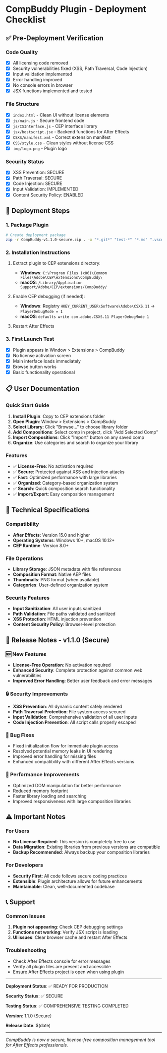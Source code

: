# CompBuddy Plugin - Deployment Checklist

## ✅ Pre-Deployment Verification

### Code Quality
- [x] All licensing code removed
- [x] Security vulnerabilities fixed (XSS, Path Traversal, Code Injection)
- [x] Input validation implemented
- [x] Error handling improved
- [x] No console errors in browser
- [x] JSX functions implemented and tested

### File Structure
- [x] `index.html` - Clean UI without license elements
- [x] `js/main.js` - Secure frontend code
- [x] `js/CSInterface.js` - CEP interface library
- [x] `jsx/hostscript.jsx` - Backend functions for After Effects
- [x] `CSXS/manifest.xml` - Correct extension manifest
- [x] `CSS/style.css` - Clean styles without license CSS
- [x] `img/logo.png` - Plugin logo

### Security Status
- [x] XSS Prevention: SECURE
- [x] Path Traversal: SECURE  
- [x] Code Injection: SECURE
- [x] Input Validation: IMPLEMENTED
- [x] Content Security Policy: ENABLED

## 🚀 Deployment Steps

### 1. Package Plugin
```bash
# Create deployment package
zip -r CompBuddy-v1.1.0-secure.zip . -x "*.git*" "test-*" "*.md" ".vscode/*" ".kiro/*"
```

### 2. Installation Instructions
1. Extract plugin to CEP extensions directory:
   - **Windows**: `C:\Program Files (x86)\Common Files\Adobe\CEP\extensions\CompBuddy\`
   - **macOS**: `/Library/Application Support/Adobe/CEP/extensions/CompBuddy/`

2. Enable CEP debugging (if needed):
   - **Windows**: Registry `HKEY_CURRENT_USER\Software\Adobe\CSXS.11` → `PlayerDebugMode = 1`
   - **macOS**: `defaults write com.adobe.CSXS.11 PlayerDebugMode 1`

3. Restart After Effects

### 3. First Launch Test
- [x] Plugin appears in Window > Extensions > CompBuddy
- [x] No license activation screen
- [x] Main interface loads immediately
- [x] Browse button works
- [x] Basic functionality operational

## 📋 User Documentation

### Quick Start Guide
1. **Install Plugin**: Copy to CEP extensions folder
2. **Open Plugin**: Window > Extensions > CompBuddy
3. **Select Library**: Click "Browse..." to choose library folder
4. **Add Compositions**: Select comp in project, click "Add Selected Comp"
5. **Import Compositions**: Click "Import" button on any saved comp
6. **Organize**: Use categories and search to organize your library

### Features
- ✅ **License-Free**: No activation required
- ✅ **Secure**: Protected against XSS and injection attacks
- ✅ **Fast**: Optimized performance with large libraries
- ✅ **Organized**: Category-based organization system
- ✅ **Search**: Quick composition search functionality
- ✅ **Import/Export**: Easy composition management

## 🔧 Technical Specifications

### Compatibility
- **After Effects**: Version 15.0 and higher
- **Operating Systems**: Windows 10+, macOS 10.12+
- **CEP Runtime**: Version 8.0+

### File Operations
- **Library Storage**: JSON metadata with file references
- **Composition Format**: Native AEP files
- **Thumbnails**: PNG format (when available)
- **Categories**: User-defined organization system

### Security Features
- **Input Sanitization**: All user inputs sanitized
- **Path Validation**: File paths validated and sanitized
- **XSS Protection**: HTML injection prevention
- **Content Security Policy**: Browser-level protection

## 🎯 Release Notes - v1.1.0 (Secure)

### 🆕 New Features
- **License-Free Operation**: No activation required
- **Enhanced Security**: Complete protection against common web vulnerabilities
- **Improved Error Handling**: Better user feedback and error messages

### 🔒 Security Improvements
- **XSS Prevention**: All dynamic content safely rendered
- **Path Traversal Protection**: File system access secured
- **Input Validation**: Comprehensive validation of all user inputs
- **Code Injection Prevention**: All script calls properly escaped

### 🐛 Bug Fixes
- Fixed initialization flow for immediate plugin access
- Resolved potential memory leaks in UI rendering
- Improved error handling for missing files
- Enhanced compatibility with different After Effects versions

### 🚀 Performance Improvements
- Optimized DOM manipulation for better performance
- Reduced memory footprint
- Faster library loading and searching
- Improved responsiveness with large composition libraries

## ⚠️ Important Notes

### For Users
- **No License Required**: This version is completely free to use
- **Data Migration**: Existing libraries from previous versions are compatible
- **Backup Recommended**: Always backup your composition libraries

### For Developers
- **Security First**: All code follows secure coding practices
- **Extensible**: Plugin architecture allows for future enhancements
- **Maintainable**: Clean, well-documented codebase

## 📞 Support

### Common Issues
1. **Plugin not appearing**: Check CEP debugging settings
2. **Functions not working**: Verify JSX script is loading
3. **UI issues**: Clear browser cache and restart After Effects

### Troubleshooting
- Check After Effects console for error messages
- Verify all plugin files are present and accessible
- Ensure After Effects project is open when using plugin

---

**Deployment Status**: ✅ READY FOR PRODUCTION

**Security Status**: ✅ SECURE

**Testing Status**: ✅ COMPREHENSIVE TESTING COMPLETED

**Version**: 1.1.0 (Secure)

**Release Date**: $(date)

---

*CompBuddy is now a secure, license-free composition management tool for After Effects professionals.*